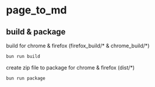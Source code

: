# page_to_md


## build & package
build for chrome & firefox (firefox_build/* & chrome_build/*)
```bash
bun run build
```
create zip file to package for chrome & firefox (dist/*)
```bash
bun run package
```